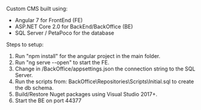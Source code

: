 Custom CMS built using:
- Angular 7 for FrontEnd (FE) 
- ASP.NET Core 2.0 for BackEnd/BackOffice (BE)
- SQL Server / PetaPoco for the database

Steps to setup:
1. Run "npm install" for the angular project in the main folder.
2. Run "ng serve --open" to start the FE.
3. Change in /BackOffice/appsettings.json the connection string to the SQL Server.
4. Run the scripts from: BackOffice\Repositories\Scripts\Initial.sql to create the db schema.
5. Build/Restore Nuget packages using Visual Studio 2017+.
6. Start the BE on port 44377
 
